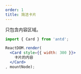 ```yaml
---
order: 1
title: 简洁卡片
---
```


只包含内容区域。

````jsx
import { Card } from 'antd';

ReactDOM.render(
  <Card style={{ width: 300 }}>
    卡片的内容
  </Card>
, mountNode);
````
